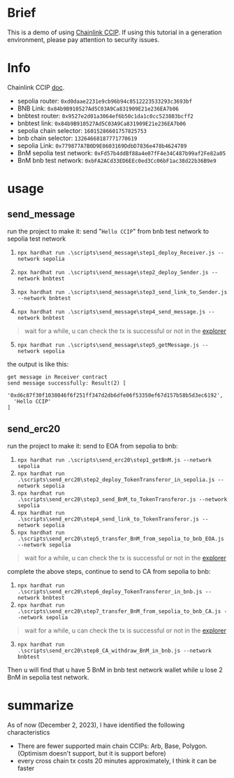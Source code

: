 # Brief

This is a demo of using [Chainlink CCIP](https://docs.chain.link/ccip). If using this tutorial in a generation environment, please pay attention to security issues.

# Info

Chainlink CCIP [doc](https://docs.chain.link/ccip/supported-networks/testnet#ethereum-sepolia).

- sepolia router: `0xd0daae2231e9cb96b94c8512223533293c3693bf`
- BNB Link: `0x84b9B910527Ad5C03A9Ca831909E21e236EA7b06`
- bnbtest router: `0x9527e2d01a3064ef6b50c1da1c0cc523803bcff2`
- bnbtest link: `0x84b9B910527Ad5C03A9Ca831909E21e236EA7b06`
- sepolia chain selector: `16015286601757825753`
- bnb chain selector: `13264668187771770619`
- sepolia Link: `0x779877A7B0D9E8603169DdbD7836e478b4624789`
- BnM sepolia test network: `0xFd57b4ddBf88a4e07fF4e34C487b99af2Fe82a05`
- BnM bnb test network: `0xbFA2ACd33ED6EEc0ed3Cc06bF1ac38d22b36B9e9`

# usage

## send_message

run the project to make it: send "`Hello CCIP`" from bnb test network to sepolia test network

1. `npx hardhat run .\scripts\send_message\step1_deploy_Receiver.js --network sepolia`

2. `npx hardhat run .\scripts\send_message\step2_deploy_Sender.js --network bnbtest`

3. `npx hardhat run .\scripts\send_message\step3_send_link_to_Sender.js --network bnbtest`

4. `npx hardhat run .\scripts\send_message\step4_send_message.js --network bnbtest`

  > wait for a while, u can check the tx is successful or not in the [explorer](https://ccip.chain.link/msg/0xd6c87f30f1038046f6f251ff347d2db6dfe06f53350ef67d157b58b5d3ec6192)

5. `npx hardhat run .\scripts\send_message\step5_getMessage.js --network sepolia`

the output is like this:

```
get message in Receiver contract
send message successfully: Result(2) [
  '0xd6c87f30f1038046f6f251ff347d2db6dfe06f53350ef67d157b58b5d3ec6192',
  'Hello CCIP'
]
```

## send_erc20

run the project to make it: send to EOA from sepolia to bnb:

1. `npx hardhat run .\scripts\send_erc20\step1_getBnM.js --network sepolia`
2. `npx hardhat run .\scripts\send_erc20\step2_deploy_TokenTransferor_in_sepolia.js --network sepolia`
3. `npx hardhat run .\scripts\send_erc20\step3_send_BnM_to_TokenTransferor.js --network sepolia`
4. `npx hardhat run .\scripts\send_erc20\step4_send_link_to_TokenTransferor.js --network sepolia`
5. `npx hardhat run .\scripts\send_erc20\step5_transfer_BnM_from_sepolia_to_bnb_EOA.js --network sepolia`

  > wait for a while, u can check the tx is successful or not in the [explorer](https://ccip.chain.link/msg/0xecf1aae285f437be980a9b3fc90d9b839503e026295d5ce9e100bc7cf913efa3)

complete the above steps, continue to send to CA from sepolia to bnb:
1. `npx hardhat run .\scripts\send_erc20\step6_deploy_TokenTransferor_in_bnb.js --network bnbtest`
2. `npx hardhat run .\scripts\send_erc20\step7_transfer_BnM_from_sepolia_to_bnb_CA.js --network sepolia`

  > wait for a while, u can check the tx is successful or not in the [explorer](https://ccip.chain.link/msg/0x8f994b30199f0171aea191a8c6c42844dd7324a0493cca25c5d992af3c294f68)

3. `npx hardhat run .\scripts\send_erc20\step8_CA_withdraw_BnM_in_bnb.js --network bnbtest`

Then u will find that u have 5 BnM in bnb test network wallet while u lose 2 BnM in sepolia test network.

# summarize

As of now (December 2, 2023), I have identified the following characteristics

- There are fewer supported main chain CCIPs: Arb, Base, Polygon. (Optimism doesn't support, but it is support before)
- every cross chain tx costs 20 minutes approximately, I think it can be faster












